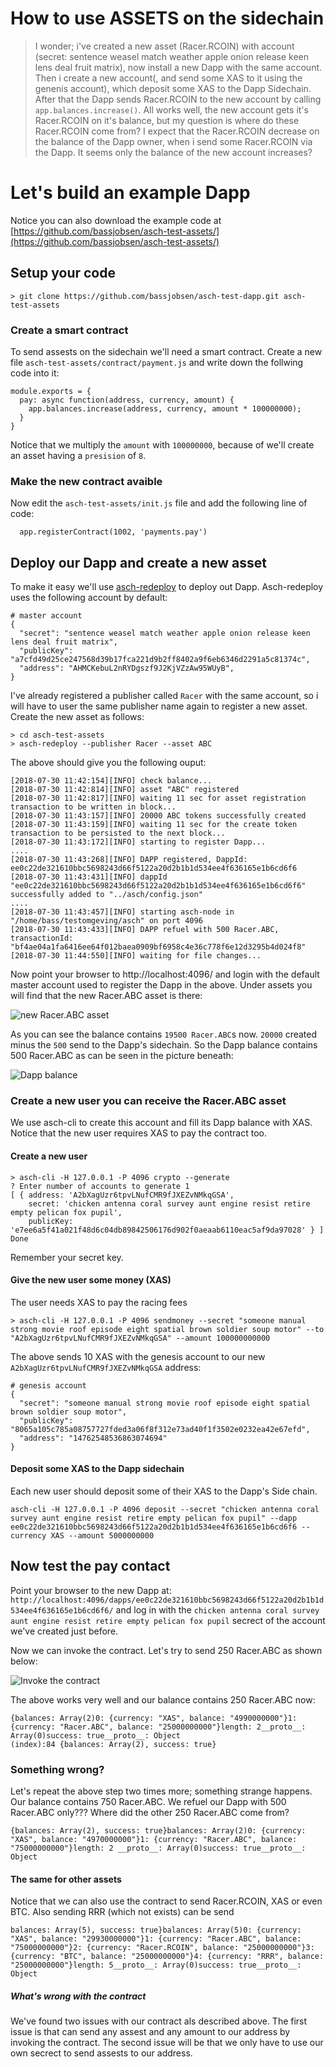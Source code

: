 # How to use ASSETS on the sidechain

>I wonder; i've created a new asset (Racer.RCOIN) with account (secret: sentence weasel match weather apple onion release keen lens deal fruit matrix), now install a new Dapp with the same account.
>Then i create a new account(, and send some XAS to it using the genenis account), which deposit some XAS to the Dapp Sidechain.
>After that the Dapp sends Racer.RCOIN to the new account by calling `app.balances.increase()`.
>All works well, the new account gets it's Racer.RCOIN on it's balance, but my question is where do these Racer.RCOIN come from? I expect that the Racer.RCOIN decrease on the balance of the Dapp owner, when i send some Racer.RCOIN via the Dapp. It seems only the balance of the new account increases?

# Let's build an example Dapp
Notice you can also download the example code at [https://github.com/bassjobsen/asch-test-assets/](https://github.com/bassjobsen/asch-test-assets/)

## Setup your code

```
> git clone https://github.com/bassjobsen/asch-test-dapp.git asch-test-assets
```

### Create a smart contract
To send assests on the sidechain we'll need a smart contract. Create a new file `asch-test-assets/contract/payment.js` and write down the follwing code into it:

```
module.exports = {
  pay: async function(address, currency, amount) {
	app.balances.increase(address, currency, amount * 100000000);
  }	
}
```

Notice that we multiply the `amount` with `100000000`, because of we'll create an asset having a `presision` of `8`.

### Make the new contract avaible

Now edit the `asch-test-assets/init.js` file and add the following line of code:
```
  app.registerContract(1002, 'payments.pay')

```

## Deploy our Dapp and create a new asset
To make it easy we'll use [asch-redeploy](https://github.com/AschPlatform/asch-redeploy) to deploy out Dapp. Asch-redeploy uses the following account by default:

```
# master account
{
  "secret": "sentence weasel match weather apple onion release keen lens deal fruit matrix",
  "publicKey": "a7cfd49d25ce247568d39b17fca221d9b2ff8402a9f6eb6346d2291a5c81374c",
  "address": "AHMCKebuL2nRYDgszf9J2KjVZzAw95WUyB",
}
```

I've already registered a publisher called `Racer` with the same account, so i will have to user the same publisher name again to register a new asset. Create the new asset as follows:

```
> cd asch-test-assets
> asch-redeploy --publisher Racer --asset ABC 
```

The above should give you the following ouput:

```
[2018-07-30 11:42:154][INFO] check balance...
[2018-07-30 11:42:814][INFO] asset "ABC" registered
[2018-07-30 11:42:817][INFO] waiting 11 sec for asset registration transaction to be written in block...
[2018-07-30 11:43:157][INFO] 20000 ABC tokens successfully created
[2018-07-30 11:43:159][INFO] waiting 11 sec for the create token transaction to be persisted to the next block...
[2018-07-30 11:43:172][INFO] starting to register Dapp...
....
[2018-07-30 11:43:268][INFO] DAPP registered, DappId: ee0c22de321610bbc5698243d66f5122a20d2b1b1d534ee4f636165e1b6cd6f6
[2018-07-30 11:43:431][INFO] dappId "ee0c22de321610bbc5698243d66f5122a20d2b1b1d534ee4f636165e1b6cd6f6" successfully added to "../asch/config.json"
....
[2018-07-30 11:43:457][INFO] starting asch-node in "/home/bass/testomgeving/asch" on port 4096
[2018-07-30 11:43:433][INFO] DAPP refuel with 500 Racer.ABC, transactionId: "bf4ae04a1fa6416ee64f012baea0909bf6958c4e36c778f6e12d3295b4d024f8"
[2018-07-30 11:44:550][INFO] waiting for file changes...
```

Now point your browser to http://localhost:4096/ and login with the default master account used to register the Dapp in the above. Under assets you will find that the new Racer.ABC asset is there:

![new Racer.ABC asset](./images/newasset-abc.png)

As you can see the balance contains `19500 Racer.ABC`s now. `20000` created minus the `500` send to the Dapp's sidechain. So the Dapp balance contains 500 Racer.ABC as can be seen in the picture beneath:

![Dapp balance](./images/dappbalance.png)

### Create a new user you can receive the Racer.ABC asset
We use asch-cli to create this account and fill its Dapp balance with XAS. Notice that the new user requires XAS to pay the contract too.

#### Create a new user
```
> asch-cli -H 127.0.0.1 -P 4096 crypto --generate
? Enter number of accounts to generate 1
[ { address: 'A2bXagUzr6tpvLNufCMR9fJXEZvNMkqGSA',
    secret: 'chicken antenna coral survey aunt engine resist retire empty pelican fox pupil',
    publicKey: 'e7ee6a5f41a021f48d6c04db89842506176d902f0aeaab6110eac5af9da97028' } ]
Done
```
Remember your secret key.


#### Give the new user some money (XAS)

The user needs XAS to pay the racing fees

```
> asch-cli -H 127.0.0.1 -P 4096 sendmoney --secret "someone manual strong movie roof episode eight spatial brown soldier soup motor" --to "A2bXagUzr6tpvLNufCMR9fJXEZvNMkqGSA" --amount 100000000000
```
The above sends 10 XAS with the genesis account to our new `A2bXagUzr6tpvLNufCMR9fJXEZvNMkqGSA` address:

```
# genesis account
{
  "secret": "someone manual strong movie roof episode eight spatial brown soldier soup motor",
  "publicKey": "8065a105c785a08757727fded3a06f8f312e73ad40f1f3502e0232ea42e67efd",
  "address": "14762548536863074694"
}
```

#### Deposit some XAS to the Dapp sidechain

Each new user should deposit some of their XAS to the Dapp's Side chain. 

```
asch-cli -H 127.0.0.1 -P 4096 deposit --secret "chicken antenna coral survey aunt engine resist retire empty pelican fox pupil" --dapp ee0c22de321610bbc5698243d66f5122a20d2b1b1d534ee4f636165e1b6cd6f6 --currency XAS --amount 5000000000
```
## Now test the pay contact

Point your browser to the new Dapp at: `http://localhost:4096/dapps/ee0c22de321610bbc5698243d66f5122a20d2b1b1d534ee4f636165e1b6cd6f6/` and log in with the `chicken antenna coral survey aunt engine resist retire empty pelican fox pupil` secrect of the account we've created just before.

Now we can invoke the contract. Let's try to send 250 Racer.ABC as shown below:

![Invoke the contract](./images/invokecontract.png)

The above works very well and our balance contains 250 Racer.ABC now:

```
{balances: Array(2)0: {currency: "XAS", balance: "4990000000"}1: {currency: "Racer.ABC", balance: "25000000000"}length: 2__proto__: Array(0)success: true__proto__: Object
(index):84 {balances: Array(2), success: true}
```

### Something wrong?
Let's repeat the above step two times more; something strange happens. Our balance contains 750 Racer.ABC. We refuel our Dapp with 500 Racer.ABC only??? Where did the other 250 Racer.ABC come from?

```
{balances: Array(2), success: true}balances: Array(2)0: {currency: "XAS", balance: "4970000000"}1: {currency: "Racer.ABC", balance: "75000000000"}length: 2 __proto__: Array(0)success: true__proto__: Object
```
#### The same for other assets
Notice that we can also use the contract to send Racer.RCOIN, XAS or even BTC. Also sending RRR (which not exists) can be send

```
balances: Array(5), success: true}balances: Array(5)0: {currency: "XAS", balance: "29930000000"}1: {currency: "Racer.ABC", balance: "75000000000"}2: {currency: "Racer.RCOIN", balance: "25000000000"}3: {currency: "BTC", balance: "25000000000"}4: {currency: "RRR", balance: "25000000000"}length: 5__proto__: Array(0)success: true__proto__: Object
```

##### What's wrong with the contract
We've found two issues with our contract als described above. The first issue is that can send any assest and any amount to our address by invoking the contract. The second issue will be that we only have to use our own secrect to send assests to our address.


